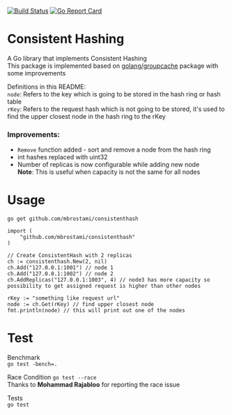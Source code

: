 [![Build Status](https://travis-ci.com/mbrostami/consistenthash.svg?branch=master)](https://travis-ci.com/mbrostami/consistenthash)
[![Go Report Card](https://goreportcard.com/badge/github.com/mbrostami/consistenthash)](https://goreportcard.com/report/github.com/mbrostami/consistenthash)

# Consistent Hashing
A Go library that implements Consistent Hashing  
This package is implemented based on  [golang/groupcache](https://github.com/golang/groupcache) package with some improvements

Definitions in this README:  
`node`: Refers to the key which is going to be stored in the hash ring or hash table    
`rKey`: Refers to the request hash which is not going to be stored, it's used to find the upper closest node in the hash ring to the rKey  
   

### Improvements:  
- `Remove` function added - sort and remove a node from the hash ring   
- int hashes replaced with uint32  
- Number of replicas is now configurable while adding new node   
**Note**: This is useful when capacity is not the same for all nodes  

# Usage
`go get github.com/mbrostami/consistenthash`  


```
import (
    "github.com/mbrostami/consistenthash"
)

// Create ConsistentHash with 2 replicas
ch := consistenthash.New(2, nil)
ch.Add("127.0.0.1:1001") // node 1
ch.Add("127.0.0.1:1002") // node 2
ch.AddReplicas("127.0.0.1:1003", 4) // node3 has more capacity so possibility to get assigned request is higher than other nodes 

rKey := "something like request url"
node := ch.Get(rKey) // find upper closest node
fmt.println(node) // this will print out one of the nodes  
```

# Test

Benchmark  
`go test -bench=.`   

Race Condition 
`go test --race`  
Thanks to **Mohammad Rajabloo** for reporting the race issue 

Tests  
`go test`    

